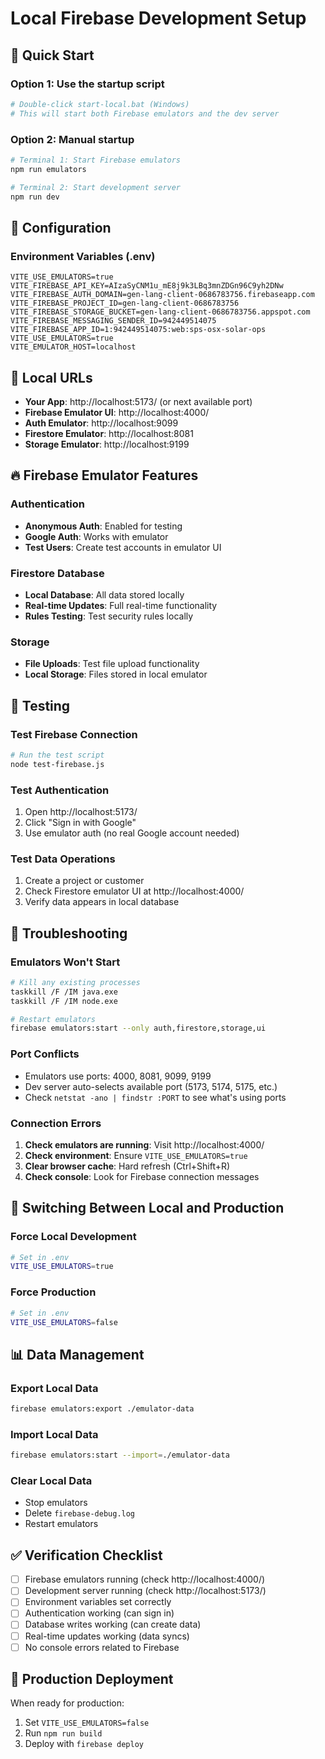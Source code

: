 # Local Firebase Development Setup

## 🚀 Quick Start

### Option 1: Use the startup script
```bash
# Double-click start-local.bat (Windows)
# This will start both Firebase emulators and the dev server
```

### Option 2: Manual startup
```bash
# Terminal 1: Start Firebase emulators
npm run emulators

# Terminal 2: Start development server  
npm run dev
```

## 🔧 Configuration

### Environment Variables (.env)
```
VITE_USE_EMULATORS=true
VITE_FIREBASE_API_KEY=AIzaSyCNM1u_mE8j9k3LBq3mnZDGn96C9yh2DNw
VITE_FIREBASE_AUTH_DOMAIN=gen-lang-client-0686783756.firebaseapp.com
VITE_FIREBASE_PROJECT_ID=gen-lang-client-0686783756
VITE_FIREBASE_STORAGE_BUCKET=gen-lang-client-0686783756.appspot.com
VITE_FIREBASE_MESSAGING_SENDER_ID=942449514075
VITE_FIREBASE_APP_ID=1:942449514075:web:sps-osx-solar-ops
VITE_USE_EMULATORS=true
VITE_EMULATOR_HOST=localhost
```

## 📍 Local URLs

- **Your App**: http://localhost:5173/ (or next available port)
- **Firebase Emulator UI**: http://localhost:4000/
- **Auth Emulator**: http://localhost:9099
- **Firestore Emulator**: http://localhost:8081  
- **Storage Emulator**: http://localhost:9199

## 🔥 Firebase Emulator Features

### Authentication
- **Anonymous Auth**: Enabled for testing
- **Google Auth**: Works with emulator
- **Test Users**: Create test accounts in emulator UI

### Firestore Database
- **Local Database**: All data stored locally
- **Real-time Updates**: Full real-time functionality
- **Rules Testing**: Test security rules locally

### Storage
- **File Uploads**: Test file upload functionality
- **Local Storage**: Files stored in local emulator

## 🧪 Testing

### Test Firebase Connection
```bash
# Run the test script
node test-firebase.js
```

### Test Authentication
1. Open http://localhost:5173/
2. Click "Sign in with Google"
3. Use emulator auth (no real Google account needed)

### Test Data Operations
1. Create a project or customer
2. Check Firestore emulator UI at http://localhost:4000/
3. Verify data appears in local database

## 🐛 Troubleshooting

### Emulators Won't Start
```bash
# Kill any existing processes
taskkill /F /IM java.exe
taskkill /F /IM node.exe

# Restart emulators
firebase emulators:start --only auth,firestore,storage,ui
```

### Port Conflicts
- Emulators use ports: 4000, 8081, 9099, 9199
- Dev server auto-selects available port (5173, 5174, 5175, etc.)
- Check `netstat -ano | findstr :PORT` to see what's using ports

### Connection Errors
1. **Check emulators are running**: Visit http://localhost:4000/
2. **Check environment**: Ensure `VITE_USE_EMULATORS=true`
3. **Clear browser cache**: Hard refresh (Ctrl+Shift+R)
4. **Check console**: Look for Firebase connection messages

## 🔄 Switching Between Local and Production

### Force Local Development
```bash
# Set in .env
VITE_USE_EMULATORS=true
```

### Force Production
```bash
# Set in .env  
VITE_USE_EMULATORS=false
```

## 📊 Data Management

### Export Local Data
```bash
firebase emulators:export ./emulator-data
```

### Import Local Data
```bash
firebase emulators:start --import=./emulator-data
```

### Clear Local Data
- Stop emulators
- Delete `firebase-debug.log`
- Restart emulators

## ✅ Verification Checklist

- [ ] Firebase emulators running (check http://localhost:4000/)
- [ ] Development server running (check http://localhost:5173/)
- [ ] Environment variables set correctly
- [ ] Authentication working (can sign in)
- [ ] Database writes working (can create data)
- [ ] Real-time updates working (data syncs)
- [ ] No console errors related to Firebase

## 🚀 Production Deployment

When ready for production:
1. Set `VITE_USE_EMULATORS=false`
2. Run `npm run build`
3. Deploy with `firebase deploy` 